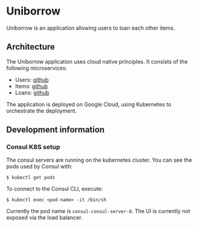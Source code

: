 # Uniborrow

Uniborrow is an application allowing users to loan each other items.

## Architecture

The Uniborrow application uses cloud native principles. It consists of
the following microservices:

* Users: [github](https://github.com/RSO-cloud-native-application/uniborrow-users)
* Items: [github](https://github.com/RSO-cloud-native-application/uniborrow-items)
* Loans: [github](https://github.com/RSO-cloud-native-application/uniborrow-loans)


The application is deployed on Google Cloud, using Kubernetes to
orchestrate the deployment.

## Development information

### Consul K8S setup

The consul servers are running on the kubernetes cluster. You can see
the pods used by Consul with:

```
$ kubectl get pods
```

To connect to the Consul CLI, execute:

```
$ kubectl exec <pod-name> -it /bin/sh
```

Currently the pod name is `consul-consul-server-0`. The UI is
currently not exposed via the load balancer.
